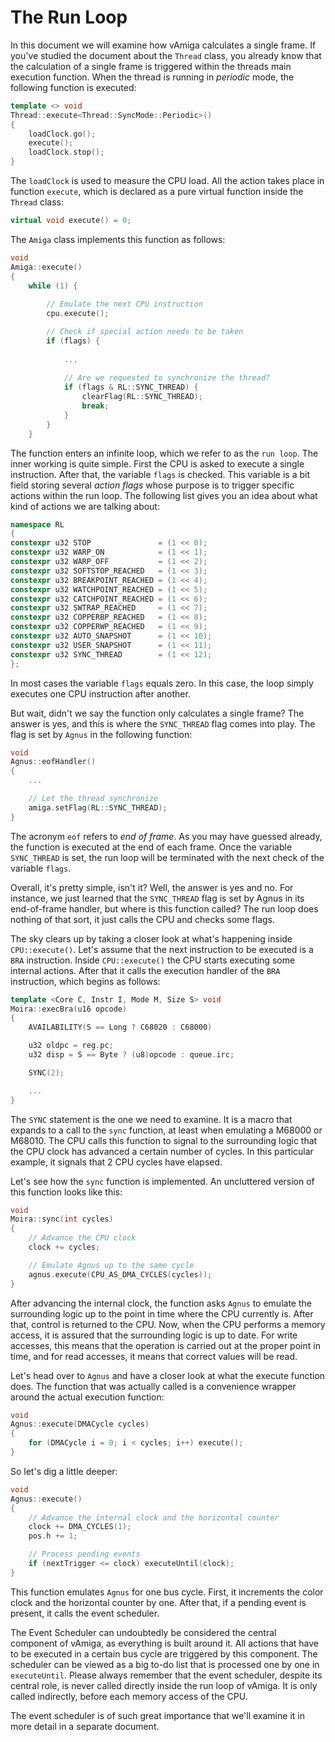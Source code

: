 # The Run Loop

In this document we will examine how vAmiga calculates a single frame. If you've studied the document about the `Thread` class, you already know that the calculation of a single frame is triggered within the threads main execution function. When the thread is running in *periodic* mode, the following function is executed:

```c++
template <> void
Thread::execute<Thread::SyncMode::Periodic>()
{
    loadClock.go();
    execute();
    loadClock.stop();
}
```

The `loadClock` is used to measure the CPU load. All the action takes place in function `execute`, which is declared as a pure virtual function inside the `Thread` class:

```c++
virtual void execute() = 0;
```

The `Amiga` class implements this function as follows: 

```c++
void
Amiga::execute()
{    
    while (1) {
        
        // Emulate the next CPU instruction
        cpu.execute();

        // Check if special action needs to be taken
        if (flags) {
                        
            ...
            
            // Are we requested to synchronize the thread?
            if (flags & RL::SYNC_THREAD) {
                clearFlag(RL::SYNC_THREAD);
                break;
            }
        }
    }
```

The function enters an infinite loop, which we refer to as the `run loop`. The inner working is quite simple. First the CPU is asked to execute a single instruction. After that, the variable `flags` is checked. This variable is a bit field storing several *action flags* whose purpose is to trigger specific actions within the run loop. The following list gives you an idea about what kind of actions we are talking about:

```c++
namespace RL
{
constexpr u32 STOP               = (1 << 0);
constexpr u32 WARP_ON            = (1 << 1);
constexpr u32 WARP_OFF           = (1 << 2);
constexpr u32 SOFTSTOP_REACHED   = (1 << 3);
constexpr u32 BREAKPOINT_REACHED = (1 << 4);
constexpr u32 WATCHPOINT_REACHED = (1 << 5);
constexpr u32 CATCHPOINT_REACHED = (1 << 6);
constexpr u32 SWTRAP_REACHED     = (1 << 7);
constexpr u32 COPPERBP_REACHED   = (1 << 8);
constexpr u32 COPPERWP_REACHED   = (1 << 9);
constexpr u32 AUTO_SNAPSHOT      = (1 << 10);
constexpr u32 USER_SNAPSHOT      = (1 << 11);
constexpr u32 SYNC_THREAD        = (1 << 12);
};
```

In most cases the variable `flags` equals zero. In this case, the loop simply executes one CPU instruction after another.

But wait, didn't we say the function only calculates a single frame? The answer is yes, and this is where the `SYNC_THREAD` flag comes into play. The flag is set by `Agnus` in the following function:

```c++ 
void
Agnus::eofHandler()
{
    ...

    // Let the thread synchronize
    amiga.setFlag(RL::SYNC_THREAD);
}
```

The acronym `eof` refers to *end of frame*. As you may have guessed already, the function is executed at the end of each frame. Once the variable `SYNC_THREAD` is set, the run loop will be terminated with the next check of the variable `flags`.

Overall, it's pretty simple, isn't it? Well, the answer is yes and no. For instance, we just learned that the `SYNC_THREAD` flag is set by Agnus in its end-of-frame handler, but where is this function called? The run loop does nothing of that sort, it just calls the CPU and checks some flags. 

The sky clears up by taking a closer look at what's happening inside `CPU::execute()`. Let's assume that the next instruction to be executed is a `BRA` instruction. Inside `CPU::execute()` the CPU starts executing some internal actions. After that it calls the execution handler of the `BRA` instruction, which begins as follows:

```c++
template <Core C, Instr I, Mode M, Size S> void
Moira::execBra(u16 opcode)
{
    AVAILABILITY(S == Long ? C68020 : C68000)

    u32 oldpc = reg.pc;
    u32 disp = S == Byte ? (u8)opcode : queue.irc;

    SYNC(2);

    ...
}
```

The `SYNC` statement is the one we need to examine. It is a macro that expands to a call to the `sync` function, at least when emulating a M68000 or M68010. The CPU calls this function to signal to the surrounding logic that the CPU clock has advanced a certain number of cycles. In this particular example, it signals that 2 CPU cycles have elapsed.

Let's see how the `sync` function is implemented. An uncluttered version of this function looks like this: 

```c++ 
void
Moira::sync(int cycles)
{
    // Advance the CPU clock
    clock += cycles;

    // Emulate Agnus up to the same cycle
    agnus.execute(CPU_AS_DMA_CYCLES(cycles));
}
```

After advancing the internal clock, the function asks `Agnus` to emulate the surrounding logic up to the point in time where the CPU currently is. After that, control is returned to the CPU. Now, when the CPU performs a memory access, it is assured that the surrounding logic is up to date. For write accesses, this means that the operation is carried out at the proper point in time, and for read accesses, it means that correct values will be read.

Let's head over to `Agnus` and have a closer look at what the execute function does. The function that was actually called is a convenience wrapper around the actual execution function:

```c++ 
void
Agnus::execute(DMACycle cycles)
{
    for (DMACycle i = 0; i < cycles; i++) execute();
}
```

So let's dig a little deeper: 

```c++
void
Agnus::execute()
{
    // Advance the internal clock and the horizontal counter
    clock += DMA_CYCLES(1);
    pos.h += 1;

    // Process pending events
    if (nextTrigger <= clock) executeUntil(clock);
}
```

This function emulates `Agnus` for one bus cycle. First, it increments the color clock and the horizontal counter by one. After that, if a pending event is present, it calls the event scheduler.

The Event Scheduler can undoubtedly be considered the central component of vAmiga, as everything is built around it. All actions that have to be executed in a certain bus cycle are triggered by this component. The scheduler can be viewed as a big to-do list that is processed one by one in `executeUntil`. Please always remember that the event scheduler, despite its central role, is never called directly inside the run loop of vAmiga. It is only called indirectly, before each memory access of the CPU.

The event scheduler is of such great importance that we'll examine it in more detail in a separate document. 
